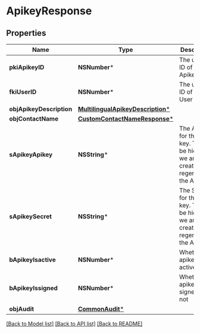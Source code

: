 # ApikeyResponse

## Properties
Name | Type | Description | Notes
------------ | ------------- | ------------- | -------------
**pkiApikeyID** | **NSNumber*** | The unique ID of the Apikey | 
**fkiUserID** | **NSNumber*** | The unique ID of the User | 
**objApikeyDescription** | [**MultilingualApikeyDescription***](MultilingualApikeyDescription.md) |  | 
**objContactName** | [**CustomContactNameResponse***](CustomContactNameResponse.md) |  | 
**sApikeyApikey** | **NSString*** | The Apikey for the API key.  This will be hidden if we are not creating or regenerating the Apikey. | [optional] 
**sApikeySecret** | **NSString*** | The Secret for the API key.  This will be hidden if we are not creating or regenerating the Apikey. | [optional] 
**bApikeyIsactive** | **NSNumber*** | Whether the apikey is active or not | 
**bApikeyIssigned** | **NSNumber*** | Whether the apikey is signed or not | [optional] 
**objAudit** | [**CommonAudit***](CommonAudit.md) |  | 

[[Back to Model list]](../README.md#documentation-for-models) [[Back to API list]](../README.md#documentation-for-api-endpoints) [[Back to README]](../README.md)


